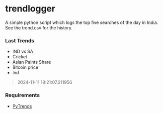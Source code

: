 # trendlogger
A simple python script which logs the top five searches of the day in India.<br>See the trend.csv for the history.<br>

<!-- Last Trends -->
### Last Trends
* IND vs SA
* Cricket
* Asian Paints Share
* Bitcoin price
* Ind
> 2024-11-11 18:21:07.311956

<!-- Requirements -->
### Requirements
* [PyTrends](https://github.com/dreyco676/pytrends)
